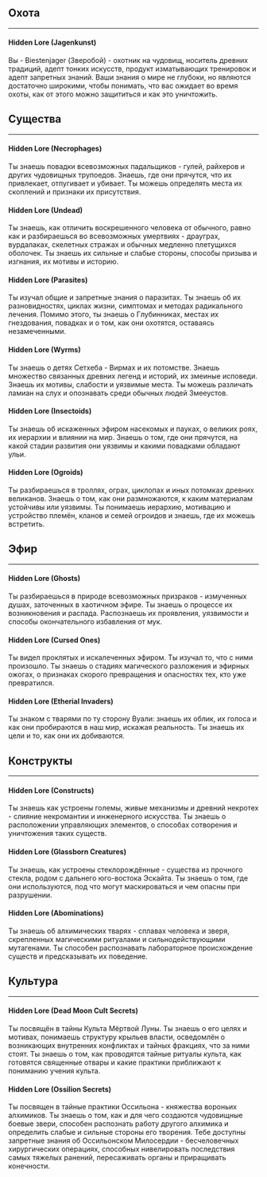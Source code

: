 ## **Охота**
---
#### Hidden Lore (Jagenkunst)
Вы - Biestenjager (Зверобой) - охотник на чудовищ, носитель древних традиций, адепт тонких искусств, продукт изматывающих тренировок и адепт запретных знаний.
Ваши знания о мире не глубоки, но являются достаточно широкими, чтобы понимать, что вас ожидает во время охоты, как от этого можно защититься и как это уничтожить.
## **Существа**
---
#### Hidden Lore (Necrophages)
Ты знаешь повадки всевозможных падальщиков - гулей, райхеров и других чудовищных трупоедов. Знаешь, где они прячутся, что их привлекает, отпугивает и убивает. Ты можешь определять места их скоплений и признаки их присутствия.
#### Hidden Lore (Undead)
Ты знаешь, как отличить воскрешенного человека от обычного, равно как и разбираешься во всевозможных умертвиях - драуграх, вурдалаках, скелетных стражах и обычных медленно плетущихся оболочек. Ты знаешь их сильные и слабые стороны, способы призыва и изгнания, их мотивы и историю.
#### Hidden Lore (Parasites)
Ты изучал общие и запретные знания о паразитах. Ты знаешь об их разновидностях, циклах жизни, симптомах и методах радикального лечения. Помимо этого, ты знаешь о Глубинниках, местах их гнездования, повадках и о том, как они охотятся, оставаясь незамеченными.
#### Hidden Lore (Wyrms)
Ты знаешь о детях Сетхеба - Вирмах и их потомстве. Знаешь множество связанных древних легенд и историй, их змеиные исповеди. Знаешь их мотивы, слабости и уязвимые места. Ты можешь различать ламиан на слух и опознавать среди обычных людей Змееустов.
#### Hidden Lore (Insectoids)
Ты знаешь об искаженных эфиром насекомых и пауках, о великих роях, их иерархии и влиянии на мир. Знаешь о том, где они прячутся, на какой стадии развития они уязвимы и какими повадками обладают ульи.
#### Hidden Lore (Ogroids)
Ты разбираешься в троллях, ограх, циклопах и иных потомках древних великанов. Знаешь о том, как они размножаются, к каким материалам устойчивы или уязвимы. Ты понимаешь иерархию, мотивацию и устройство племён, кланов и семей огроидов и знаешь, где их можешь встретить.
## **Эфир**
---
#### Hidden Lore (Ghosts)
Ты разбираешься в природе всевозможных призраков - измученных душах, заточенных в хаотичном эфире. Ты знаешь о процессе их возникновения и распада. Распознаешь их проявления, уязвимости и способы окончательного избавления от мук.
#### Hidden Lore (Cursed Ones)
Ты видел проклятых и искалеченных эфиром. Ты изучал то, что с ними произошло. Ты знаешь о стадиях магического разложения и эфирных ожогах, о признаках скорого превращения и опасностях тех, кто уже превратился.
#### Hidden Lore (Etherial Invaders)
Ты знаком с тварями по ту сторону Вуали: знаешь их облик, их голоса и как они пробираются в наш мир, искажая реальность. Ты знаешь их цели и то, как они их добиваются.
## **Конструкты**
---
#### Hidden Lore (Constructs)
Ты знаешь как устроены големы, живые механизмы и древний некротех - слияние некромантии и инженерного искусства. Ты знаешь о расположении управляющих элементов, о способах сотворения и уничтожения таких существ. 
#### Hidden Lore (Glassborn Creatures)
Ты знаешь, как устроены стеклорождённые - существа из прочного стекла, родом с дальнего юго-востока Эскайта. Ты знаешь о том, где они используются, под что могут маскироваться и чем опасны при разрушении.
#### Hidden Lore (Abominations)
Ты знаешь об алхимических тварях - сплавах человека и зверя, скрепленных магическими ритуалами и сильнодействующими мутагенами. Ты способен распознавать лабораторное происхождение существ и предсказывать их поведение.
## **Культура**
---
#### Hidden Lore (Dead Moon Cult Secrets)
Ты посвящён в тайны Культа Мёртвой Луны. Ты знаешь о его целях и мотивах, понимаешь структуру крыльев власти, осведомлён о возникающих внутренних конфликтах и тайных фракциях, что за ними стоят. Ты знаешь о том, как проводятся тайные ритуалы культа, как готовятся священные отвары и какие практики приближают к пониманию учения культа.
#### Hidden Lore (Ossilion Secrets)
Ты посвящен в тайные практики Оссильона - княжества вороньих алхимиков. Ты знаешь о том, как и для чего создаются чудовищные боевые звери, способен распознать работу другого алхимика и определить слабые и сильные стороны его творения. Тебе доступны запретные знания об Оссильонском Милосердии - бесчеловечных хирургических операциях, способных нивелировать последствия самых тяжелых ранений, пересаживать органы и приращивать конечности.
